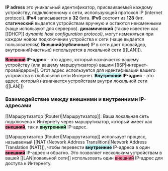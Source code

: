 **IP adress** это уникальный идентификатор, присваиваемый каждому устройству, подключенному к сети, использующей протокол IP (internet protocol).
**IPv4** записывается в **32** бита. **IPv6** состоит из **128** бит.
**статический** выдается устройствам вручную и остаются неизменными (чаще используют для серверов).
**динамический** (также известен как [[DHCP]] *dynamic host configuration protocol)*, могут изменяться при каждом новом подключении устройства к сети (чаще выдается пользователям)
**Внешний(публичные)** IP в сети дает провайдер, внутренний(частные) используется в локальной сети ([[LAN]]).

**<mark style="background: #FF5582A6;">Внешний</mark> IP-адрес** - это адрес, который назначается вашему устройству (или вашему маршрутизатору) вашим [[ISP|интернет-провайдером]]. Этот адрес используется для идентификации вашего устройства в глобальной сети Интернет. 
**<mark style="background: #ABF7F7A6;">Внутренний</mark> IP-адрес** - это адрес, который назначается устройствам внутри локальной сети ([[LAN]])

### Взаимодействие между внешними и внутренними IP-адресами
[[Маршрутизатор (Router)|Маршрутизатор]]: Ваша локальная сеть подключена к Интернету через маршрутизатор, который имеет как **<mark style="background: #FF5582A6;">внешний</mark>**, так и <mark style="background: #ABF7F7A6;"><mark style="background: #BBFABBA6;">**внутренний**</mark></mark> IP-адрес. 

[[Маршрутизатор (Router)|Маршрутизатор]] использует процесс, называемый [[NAT (Network Address Translition)|Network Address Translation (NAT)]], чтобы перевести **<mark style="background: #ABF7F7A6;">внутренние</mark>** IP-адреса в один <mark style="background: #FF5582A6;">**внешний**</mark> IP-адрес и обратно. Это позволяет нескольким устройствам в вашей [[LAN|локальной сети]] использовать один <mark style="background: #FF5582A6;">внешний</mark> IP-адрес для доступа к Интернету.